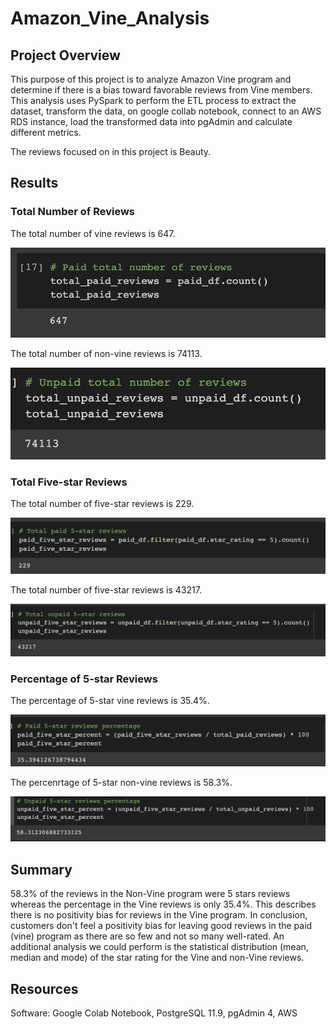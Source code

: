 # Amazon_Vine_Analysis

## Project Overview
This purpose of this project is to analyze Amazon Vine program and determine if there is a bias toward favorable reviews from Vine members. This analysis uses PySpark to perform the ETL process to extract the dataset, transform the data, on google collab notebook, connect to an AWS RDS instance, load the transformed data into pgAdmin and calculate different metrics.

The reviews focused on in this project is Beauty.


## Results

### Total Number of Reviews

The total number of vine reviews is 647.

![total_paid_reviews](Resources/total_paid_reviews.png)


The total number of non-vine reviews is 74113.

![total_unpaid_reviews](Resources/total_unpaid_reviews.png)


### Total Five-star Reviews

The total number of five-star reviews is 229.

![total_paid_five](Resources/total_paid_five.png)


The total number of five-star reviews is 43217.

![total_unpaid_five](Resources/total_unpaid_five.png)


### Percentage of 5-star Reviews

The percentage of 5-star vine reviews is 35.4%.

![percent_paid](Resources/percent_paid.png)



The percenrtage of 5-star non-vine reviews is 58.3%.

![percent_unpaid](Resources/percent_unpaid.png)


## Summary
58.3% of the reviews in the Non-Vine program were 5 stars reviews whereas the percentage in the Vine reviews is only 35.4%. This describes there is no positivity bias for reviews in the Vine program. In conclusion, customers don't feel a positivity bias for leaving good reviews in the paid (vine) program as there are so few and not so many well-rated. 
An additional analysis we could perform is the statistical distribution (mean, median and mode) of the star rating for the Vine and non-Vine reviews.


## Resources
Software: Google Colab Notebook, PostgreSQL 11.9, pgAdmin 4, AWS

